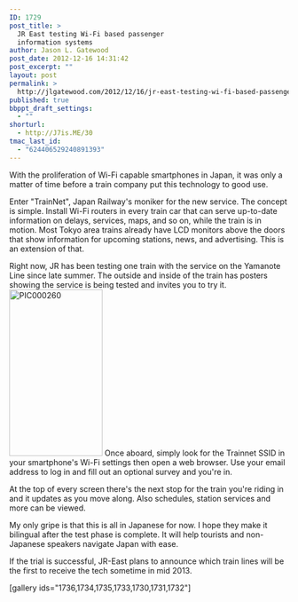 ```yaml
---
ID: 1729
post_title: >
  JR East testing Wi-Fi based passenger
  information systems
author: Jason L. Gatewood
post_date: 2012-12-16 14:31:42
post_excerpt: ""
layout: post
permalink: >
  http://jlgatewood.com/2012/12/16/jr-east-testing-wi-fi-based-passenger-information-systems/
published: true
bbppt_draft_settings:
  - ""
shorturl:
  - http://J7is.ME/30
tmac_last_id:
  - "624406529240891393"
---
```

With the proliferation of Wi-Fi capable smartphones in Japan, it was only a matter of time before a train company put this technology to good use.

Enter "TrainNet", Japan Railway's moniker for the new service. The concept is simple. Install Wi-Fi routers in every train car that can serve up-to-date information on delays, services, maps, and so on, while the train is in motion. Most Tokyo area trains already have LCD monitors above the doors that show information for upcoming stations, news, and advertising. This is an extension of that.

Right now, JR has been testing one train with the service on the Yamanote Line since late summer. The outside and inside of the train has posters showing the service is being tested and invites you to try it.
<img class="alignleft size-medium wp-image-1736" src="http://jlgatewood.com.previewdns.com/wp-content/uploads/2012/12/PIC000260-168x300.jpg" alt="PIC000260" width="168" height="300" />
Once aboard, simply look for the Trainnet SSID in your smartphone's Wi-Fi settings then open a web browser. Use your email address to log in and fill out an optional survey and you're in.

At the top of every screen there's the next stop for the train you're riding in and it updates as you move along. Also schedules, station services and more can be viewed.

My only gripe is that this is all in Japanese for now. I hope they make it bilingual after the test phase is complete. It will help tourists and non-Japanese speakers navigate Japan with ease.

If the trial is successful, JR-East plans to announce which train lines will be the first to receive the tech sometime in mid 2013.

[gallery ids="1736,1734,1735,1733,1730,1731,1732"]